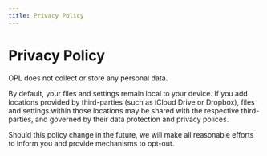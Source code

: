 ```yaml
---
title: Privacy Policy
---
```


# Privacy Policy

OPL does not collect or store any personal data.

By default, your files and settings remain local to your device. If you add locations provided by third-parties (such as iCloud Drive or Dropbox), files and settings within those locations may be shared with the respective third-parties, and governed by their data protection and privacy polices.

Should this policy change in the future, we will make all reasonable efforts to inform you and provide mechanisms to opt-out.
